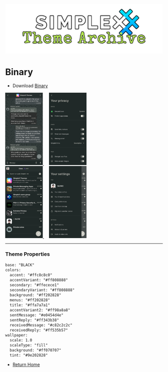 ![SxC Theme Archive Banner](../resources/SxC_themeBanner.png)

# Binary

* Download [Binary](../themes/SxC_binary.theme)

<a href="../screenshots/SxC_binary01.jpg" target="_blank">
	<img src="../screenshots/SxC_binary01.jpg" width="120">
</a>&nbsp;&nbsp;&nbsp;
<a href="../screenshots/SxC_binary02.jpg" target="_blank">
	<img src="../screenshots/SxC_binary02.jpg" width="120">
</a>
<br>
<a href="../screenshots/SxC_binary03.jpg" target="_blank">
	<img src="../screenshots/SxC_binary03.jpg" width="120">
</a>&nbsp;&nbsp;&nbsp;
<a href="../screenshots/SxC_binary04.jpg" target="_blank">
	<img src="../screenshots/SxC_binary04.jpg" width="120">
</a>

----
### Theme Properties
```
base: "BLACK"
colors:
  accent: "#ffc8c8c0"
  accentVariant: "#ff808888"
  secondary: "#ffecece1"
  secondaryVariant: "#ff808888"
  background: "#ff202828"
  menus: "#ff202828"
  title: "#ffa7a7a1"
  accentVariant2: "#ff98a8a8"
  sentMessage: "#e0454d4e"
  sentReply: "#ff343b38"
  receivedMessage: "#c82c2c2c"
  receivedReply: "#ff535b57"
wallpaper:
  scale: 1.0
  scaleType: "fill"
  background: "#ff070707"
  tint: "#9e202828"
```

* [Return Home](../)
